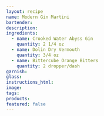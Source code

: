 ```yaml
---
layout: recipe
name: Modern Gin Martini
bartender:
description:
ingredients:
  - name: Crooked Water Abyss Gin
    quantity: 2 1/4 oz
  - name: Dolin Dry Vermouth
    quantity: 3/4 oz
  - name: Bittercube Orange Bitters
    quantity: 2 dropper/dash
garnish:
glass:
instructions_html:
image:
tags:
products:
featured: false
---
```



